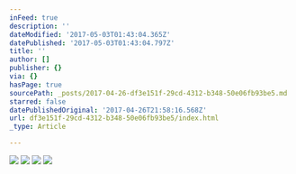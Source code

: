 ```yaml
---
inFeed: true
description: ''
dateModified: '2017-05-03T01:43:04.365Z'
datePublished: '2017-05-03T01:43:04.797Z'
title: ''
author: []
publisher: {}
via: {}
hasPage: true
sourcePath: _posts/2017-04-26-df3e151f-29cd-4312-b348-50e06fb93be5.md
starred: false
datePublishedOriginal: '2017-04-26T21:58:16.568Z'
url: df3e151f-29cd-4312-b348-50e06fb93be5/index.html
_type: Article

---
```

![](https://the-grid-user-content.s3-us-west-2.amazonaws.com/27e8dacb-4b1a-49fd-9428-4245754f1d5c.jpg)
![](https://the-grid-user-content.s3-us-west-2.amazonaws.com/5953a3af-0a08-4df2-b405-68eb0cb64655.jpg)
![](https://the-grid-user-content.s3-us-west-2.amazonaws.com/2b2e0b97-e822-4ee3-85be-68d743487af5.jpg)
![](https://the-grid-user-content.s3-us-west-2.amazonaws.com/b12bff7d-ea9d-433e-b93c-0e65046764ad.jpg)